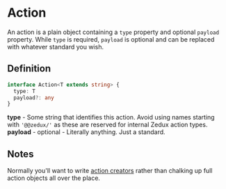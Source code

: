 # Action

An action is a plain object containing a `type` property and optional `payload` property. While `type` is required, `payload` is optional and can be replaced with whatever standard you wish.

## Definition

```typescript
interface Action<T extends string> {
  type: T
  payload?: any
}
```

**type** - Some string that identifies this action. Avoid using names starting with `'@@zedux/'` as these are reserved for internal Zedux action types.
**payload** - optional - Literally anything. Just a standard.

## Notes

Normally you'll want to write [action creators](/docs/types/ActionCreator.md) rather than chalking up full action objects all over the place.
